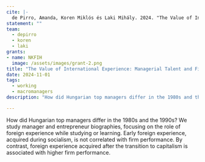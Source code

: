 ```yaml
---
cite: |-
  de Pirro, Amanda, Koren Miklós és Laki Mihály. 2024. "The Value of International Experience: Managerial Talent and Firm Performance in Post-Communist Hungary."  Work in progress.
statement: ""
team:
  - depirro
  - koren
  - laki
grants:
- name: NKFIH
  image: /assets/images/grant-2.png
title: "The Value of International Experience: Managerial Talent and Firm Performance in Post-Communist Hungary"
date: 2024-11-01
tags:
  - working
  - macromanagers
description: "How did Hungarian top managers differ in the 1980s and the 1990s? We study manager and entrepreneur biographies, focusing on the role of foreign experience while studying or learning. Early foreign experience, acquired during socialism, is not correlated with firm performance. By contrast, foreign experience acquired after the transition to capitalism is associated with higher firm performance. "

---
```


How did Hungarian top managers differ in the 1980s and the 1990s? We study manager and entrepreneur biographies, focusing on the role of foreign experience while studying or learning. Early foreign experience, acquired during socialism, is not correlated with firm performance. By contrast, foreign experience acquired after the transition to capitalism is associated with higher firm performance.
